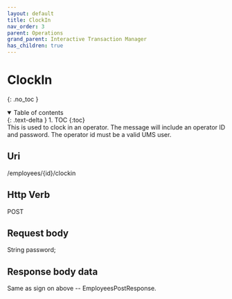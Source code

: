 ```yaml
---
layout: default
title: ClockIn  
nav_order: 3
parent: Operations
grand_parent: Interactive Transaction Manager
has_children: true
---
```

# ClockIn
{: .no_toc }
<details open markdown="block">
  <summary>
    Table of contents
  </summary>
  {: .text-delta }
1. TOC
{:toc}
</details>
This is used to clock in an operator. The message will include an
operator ID and password. The operator id must be a valid UMS user.

## Uri
/employees/{id}/clockin

## Http Verb
POST

## Request body

String password;

## Response body data

Same as sign on above -- EmployeesPostResponse.
